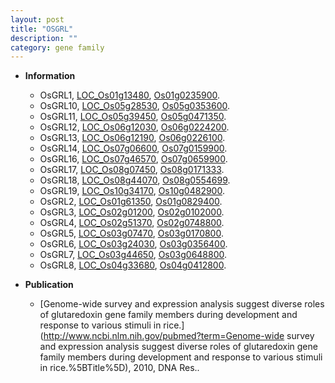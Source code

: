 ```yaml
---
layout: post
title: "OSGRL"
description: ""
category: gene family
---
```


* **Information**  
    + OsGRL1, [LOC_Os01g13480](http://rice.uga.edu/cgi-bin/ORF_infopage.cgi?orf=LOC_Os01g13480), [Os01g0235900](https://rapdb.dna.affrc.go.jp/locus/?name=Os01g0235900).
    + OsGRL10, [LOC_Os05g28530](http://rice.uga.edu/cgi-bin/ORF_infopage.cgi?orf=LOC_Os05g28530), [Os05g0353600](https://rapdb.dna.affrc.go.jp/locus/?name=Os05g0353600).
    + OsGRL11, [LOC_Os05g39450](http://rice.uga.edu/cgi-bin/ORF_infopage.cgi?orf=LOC_Os05g39450), [Os05g0471350](https://rapdb.dna.affrc.go.jp/locus/?name=Os05g0471350).
    + OsGRL12, [LOC_Os06g12030](http://rice.uga.edu/cgi-bin/ORF_infopage.cgi?orf=LOC_Os06g12030), [Os06g0224200](https://rapdb.dna.affrc.go.jp/locus/?name=Os06g0224200).
    + OsGRL13, [LOC_Os06g12190](http://rice.uga.edu/cgi-bin/ORF_infopage.cgi?orf=LOC_Os06g12190), [Os06g0226100](https://rapdb.dna.affrc.go.jp/locus/?name=Os06g0226100).
    + OsGRL14, [LOC_Os07g06600](http://rice.uga.edu/cgi-bin/ORF_infopage.cgi?orf=LOC_Os07g06600), [Os07g0159900](https://rapdb.dna.affrc.go.jp/locus/?name=Os07g0159900).
    + OsGRL16, [LOC_Os07g46570](http://rice.uga.edu/cgi-bin/ORF_infopage.cgi?orf=LOC_Os07g46570), [Os07g0659900](https://rapdb.dna.affrc.go.jp/locus/?name=Os07g0659900).
    + OsGRL17, [LOC_Os08g07450](http://rice.uga.edu/cgi-bin/ORF_infopage.cgi?orf=LOC_Os08g07450), [Os08g0171333](https://rapdb.dna.affrc.go.jp/locus/?name=Os08g0171333).
    + OsGRL18, [LOC_Os08g44070](http://rice.uga.edu/cgi-bin/ORF_infopage.cgi?orf=LOC_Os08g44070), [Os08g0554699](https://rapdb.dna.affrc.go.jp/locus/?name=Os08g0554699).
    + OsGRL19, [LOC_Os10g34170](http://rice.uga.edu/cgi-bin/ORF_infopage.cgi?orf=LOC_Os10g34170), [Os10g0482900](https://rapdb.dna.affrc.go.jp/locus/?name=Os10g0482900).
    + OsGRL2, [LOC_Os01g61350](http://rice.uga.edu/cgi-bin/ORF_infopage.cgi?orf=LOC_Os01g61350), [Os01g0829400](https://rapdb.dna.affrc.go.jp/locus/?name=Os01g0829400).
    + OsGRL3, [LOC_Os02g01200](http://rice.uga.edu/cgi-bin/ORF_infopage.cgi?orf=LOC_Os02g01200), [Os02g0102000](https://rapdb.dna.affrc.go.jp/locus/?name=Os02g0102000).
    + OsGRL4, [LOC_Os02g51370](http://rice.uga.edu/cgi-bin/ORF_infopage.cgi?orf=LOC_Os02g51370), [Os02g0748800](https://rapdb.dna.affrc.go.jp/locus/?name=Os02g0748800).
    + OsGRL5, [LOC_Os03g07470](http://rice.uga.edu/cgi-bin/ORF_infopage.cgi?orf=LOC_Os03g07470), [Os03g0170800](https://rapdb.dna.affrc.go.jp/locus/?name=Os03g0170800).
    + OsGRL6, [LOC_Os03g24030](http://rice.uga.edu/cgi-bin/ORF_infopage.cgi?orf=LOC_Os03g24030), [Os03g0356400](https://rapdb.dna.affrc.go.jp/locus/?name=Os03g0356400).
    + OsGRL7, [LOC_Os03g44650](http://rice.uga.edu/cgi-bin/ORF_infopage.cgi?orf=LOC_Os03g44650), [Os03g0648800](https://rapdb.dna.affrc.go.jp/locus/?name=Os03g0648800).
    + OsGRL8, [LOC_Os04g33680](http://rice.uga.edu/cgi-bin/ORF_infopage.cgi?orf=LOC_Os04g33680), [Os04g0412800](https://rapdb.dna.affrc.go.jp/locus/?name=Os04g0412800).

* **Publication**  
    + [Genome-wide survey and expression analysis suggest diverse roles of glutaredoxin gene family members during development and response to various stimuli in rice.](http://www.ncbi.nlm.nih.gov/pubmed?term=Genome-wide survey and expression analysis suggest diverse roles of glutaredoxin gene family members during development and response to various stimuli in rice.%5BTitle%5D), 2010, DNA Res..


